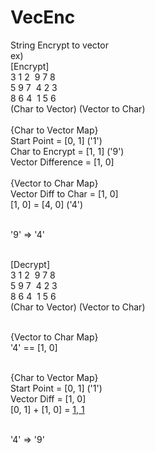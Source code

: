 # VecEnc
String Encrypt to vector <br/>
ex)<br/>
[Encrypt]<br/>
    3 1 2&nbsp;&nbsp;9 7 8<br/>
    5 9 7&nbsp;&nbsp;4 2 3<br/>
    8 6 4&nbsp;&nbsp;1 5 6<br/>
 (Char to Vector) (Vector to Char)<br/>
<br/>
{Char to Vector Map}<br/>
Start Point = [0, 1] ('1')<br/>
 Char to Encrypt = [1, 1] ('9')<br/>
Vector Difference = [1, 0] <br/>
<br/>
{Vector to Char Map}<br/>
Vector Diff to Char = [1, 0]<br/>
[1, 0] = [4, 0] ('4')<br/><br/>

'9' => '4'<br/><br/>

[Decrypt]<br/>
    3 1 2&nbsp;&nbsp;9 7 8<br/>
    5 9 7&nbsp;&nbsp;4 2 3<br/>
    8 6 4&nbsp;&nbsp;1 5 6<br/>
 (Char to Vector) (Vector to Char)<br/><br/>

 {Vector to Char Map}<br/>
 '4' == [1, 0]<br/><br/>
 
 {Char to Vector Map}<br/>
Start Point = [0, 1] ('1')<br/>
Vector Diff = [1, 0]<br/>
[0, 1] + [1, 0] = [ 1, 1]('9')<br/><br/>

'4' => '9'<br/>
